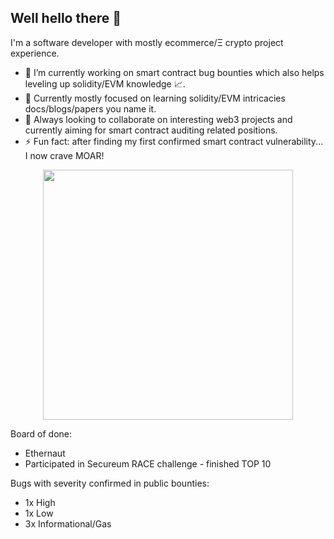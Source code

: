 ## Well hello there 👋

I'm a software developer with mostly ecommerce/Ξ crypto project experience.

- 🔭 I’m currently working on smart contract bug bounties which also helps leveling up solidity/EVM knowledge 📈.
- 🌱 Currently mostly focused on learning solidity/EVM intricacies docs/blogs/papers you name it.
- 👯 Always looking to collaborate on interesting web3 projects and currently aiming for smart contract auditing related positions.
- ⚡ Fun fact: after finding my first confirmed smart contract vulnerability... I now crave MOAR!
  
<p align="center"><img src="https://github.com/user-attachments/assets/b93a77e9-f35d-4620-a5a3-f482adab97fb" width="400" height="400"></p>

Board of done:
- Ethernaut
- Participated in Secureum RACE challenge - finished TOP 10

Bugs with severity confirmed in public bounties:
- 1x High
- 1x Low
- 3x Informational/Gas

